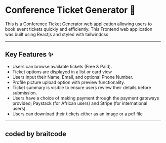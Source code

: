 # Conference Ticket Generator 🚀

This is a Conference Ticket Generator web application allowing users to book event tickets quickly and efficiently. This Frontend web application was built using Reactjs and styled with tailwindcss

---

## Key Features ✨
- Users can browse available tickets (Free & Paid).
- Ticket options are displayed in a list or card view
- Users input their Name, Email, and optional Phone Number.
- Profile picture upload option with preview functionality.
- Ticket summary is visible to ensure users review their details before submission.
- Users have a choice of making payment through the payment gateways provided; Paystack (for African users) and Stripe (for international users).
- Users can download their tickets either as an image or a pdf file

---

## coded by braitcode ##